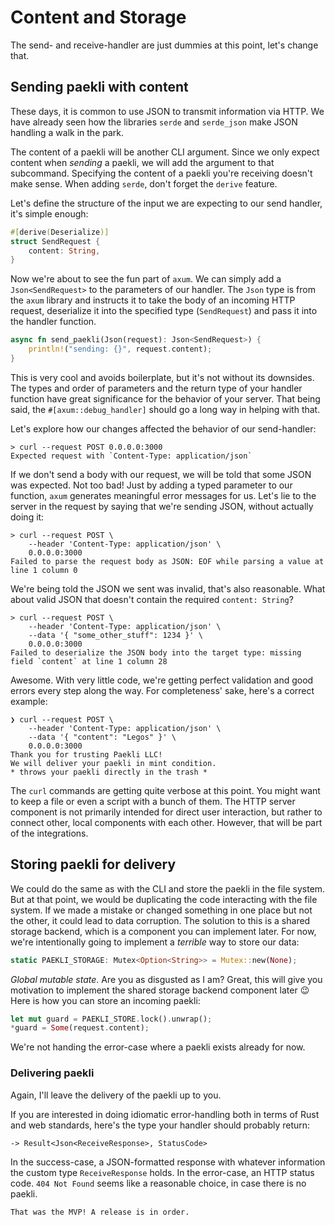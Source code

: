 # Content and Storage

The send- and receive-handler are just dummies at this point, let's change that.

## Sending paekli with content

These days, it is common to use JSON to transmit information via HTTP.
We have already seen how the libraries `serde` and `serde_json` make JSON handling a walk in the park.


The content of a paekli will be another CLI argument.
Since we only expect content when _sending_ a paekli, we will add the argument to that subcommand.
Specifying the content of a paekli you're receiving doesn't make sense.
When adding `serde`, don't forget the `derive` feature.

Let's define the structure of the input we are expecting to our send handler, it's simple enough:

```rust
#[derive(Deserialize)]
struct SendRequest {
    content: String,
}
```

Now we're about to see the fun part of `axum`.
We can simply add a `Json<SendRequest>` to the parameters of our handler.
The `Json` type is from the `axum` library and instructs it to take the body of an incoming HTTP request, deserialize it into the specified type (`SendRequest`) and pass it into the handler function.

```rust
async fn send_paekli(Json(request): Json<SendRequest>) {
    println!("sending: {}", request.content);
}
```

This is very cool and avoids boilerplate, but it's not without its downsides.
The types and order of parameters and the return type of your handler function have great significance for the behavior of your server.
That being said, the `#[axum::debug_handler]` should go a long way in helping with that.

Let's explore how our changes affected the behavior of our send-handler:

```
> curl --request POST 0.0.0.0:3000
Expected request with `Content-Type: application/json`
```

If we don't send a body with our request, we will be told that some JSON was expected.
Not too bad!
Just by adding a typed parameter to our function, `axum` generates meaningful error messages for us.
Let's lie to the server in the request by saying that we're sending JSON, without actually doing it:

```
> curl --request POST \
    --header 'Content-Type: application/json' \
    0.0.0.0:3000
Failed to parse the request body as JSON: EOF while parsing a value at line 1 column 0
```

We're being told the JSON we sent was invalid, that's also reasonable.
What about valid JSON that doesn't contain the required `content: String`?

```
> curl --request POST \
    --header 'Content-Type: application/json' \
    --data '{ "some_other_stuff": 1234 }' \
    0.0.0.0:3000
Failed to deserialize the JSON body into the target type: missing field `content` at line 1 column 28
```

Awesome.
With very little code, we're getting perfect validation and good errors every step along the way.
For completeness' sake, here's a correct example:

```
❯ curl --request POST \
    --header 'Content-Type: application/json' \
    --data '{ "content": "Legos" }' \
    0.0.0.0:3000
Thank you for trusting Paekli LLC!
We will deliver your paekli in mint condition.
* throws your paekli directly in the trash *
```

The `curl` commands are getting quite verbose at this point.
You might want to keep a file or even a script with a bunch of them.
The HTTP server component is not primarily intended for direct user interaction, but rather to connect other, local components with each other.
However, that will be part of the integrations.

## Storing paekli for delivery

We could do the same as with the CLI and store the paekli in the file system.
But at that point, we would be duplicating the code interacting with the file system.
If we made a mistake or changed something in one place but not the other, it could lead to data corruption.
The solution to this is a shared storage backend, which is a component you can implement later.
For now, we're intentionally going to implement a _terrible_ way to store our data:

```rust
static PAEKLI_STORAGE: Mutex<Option<String>> = Mutex::new(None);
```

_Global mutable state_.
Are you as disgusted as I am?
Great, this will give you motivation to implement the shared storage backend component later 😉
Here is how you can store an incoming paekli:

```rust
let mut guard = PAEKLI_STORE.lock().unwrap();
*guard = Some(request.content);
```

We're not handing the error-case where a paekli exists already for now.

### Delivering paekli

Again, I'll leave the delivery of the paekli up to you.

If you are interested in doing idiomatic error-handling both in terms of Rust and web standards, here's the type your handler should probably return:

`-> Result<Json<ReceiveResponse>, StatusCode>`

In the success-case, a JSON-formatted response with whatever information the custom type `ReceiveResponse` holds.
In the error-case, an HTTP status code.
`404 Not Found` seems like a reasonable choice, in case there is no paekli.

```admonish check title="Release"
That was the MVP! A release is in order.
```
